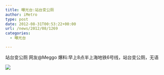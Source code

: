 ```yaml
---
title: 曝光台:站台变公厕
author: iMetro
type: post
date: 2012-08-31T00:53:22+00:00
url: /news/2012/08/1269
categories:
  - 曝光台

---
```

站台变公厕 网友@Meggo 爆料:早上8点半上海地铁6号线，站台变公厕，无语

![][1]

 [1]: http://ww2.sinaimg.cn/bmiddle/56df5c93jw1dwfkqpxuuvj.jpg